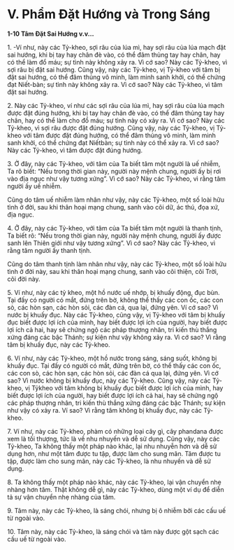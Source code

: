 # V. Phẩm Ðặt Hướng và Trong Sáng

**1-10 Tâm Ðặt Sai Hướng v.v...**

1\. -Ví như, này các Tỷ-kheo, sợi râu của lúa mì, hay sợi râu của lúa mạch đặt sai hướng, khi bị tay hay
chân đè vào, có thể đâm thủng tay hay chân, hay có thể làm đổ máu; sự tình này không xảy ra. Vì cớ
sao? Này các Tỷ-kheo, vì sợi râu bị đặt sai hướng. Cũng vậy, này các Tỷ-kheo, vị Tỷ-kheo với tâm bị
đặt sai hướng, có thể đâm thủng vô minh, làm minh sanh khởi, có thể chứng đạt Niết-bàn; sự tình này
không xảy ra. Vì cớ sao? Này các Tỷ-kheo, vì tâm đặt sai hướng.

<!--pg-->
2\. Này các Tỷ-kheo, ví như các sợi râu của lúa mì, hay sợi râu của lúa mạch được đặt đúng hướng, khi bị
tay hay chân đè vào, có thể đâm thủng tay hay chân, hay có thể làm cho đổ máu; sự tình này có xảy ra.
Vì cớ sao? Này các Tỷ-kheo, vì sợi râu được đặt đúng hướng. Cũng vậy, này các Tỷ-kheo, vị Tỷ-kheo
với tâm được đặt đúng hướng, có thể đâm thủng vô minh, làm minh sanh khởi, có thể chứng đạt Niếtbàn; sự tình này có thể xảy ra. Vì cớ sao? Này các Tỷ-kheo, vì tâm được đặt đúng hướng.

<!--pg-->
3\. Ở đây, này các Tỷ-kheo, với tâm của Ta biết tâm một người là uế nhiễm, Ta rõ biết: “Nếu trong thời
gian này, người này mệnh chung, người ấy bị rơi vào địa ngục như vậy tương xứng”. Vì cớ sao? Này
các Tỷ-kheo, vì rằng tâm người ấy uế nhiễm.

Cũng do tâm uế nhiễm làm nhân như vậy, này các Tỷ-kheo, một số loài hữu tình ở đời, sau khi thân hoại
mạng chung, sanh vào cõi dữ, ác thú, đọa xứ, địa ngục.

<!--pg-->
4\. Ở đây, này các Tỷ-kheo, với tâm của Ta biết tâm một người là thanh tịnh, Ta biết rõ: “Nếu trong thời
gian này, người này mệnh chung, người ấy được sanh lên Thiên giới như vậy tương xứng”. Vì cớ sao?
Này các Tỷ-kheo, vì rằng tâm người ấy thanh tịnh.

Cũng do tâm thanh tịnh làm nhân như vậy, này các Tỷ-kheo, một số loài hữu tình ở đời này, sau khi thân
hoại mạng chung, sanh vào cõi thiện, cõi Trời, cõi đời này.

<!--pg-->
5\. Ví như, này các tỷ kheo, một hồ nước uế nhớp, bị khuấy động, đục bùn. Tại đấy có người có mắt,
đứng trên bờ, không thể thấy các con ốc, các con sò, các hòn sạn, các hòn sỏi, các đàn cá, qua lại, đứng
yên. Ví cớ sao? Vì nước bị khuấy đục. Này các Tỷ-kheo, cũng vậy, vị Tỷ-kheo với tâm bị khuấy đục
biết được lợi ích của mình, hay biết được lợi ích của người, hay biết được lợi ích cả hai, hay sẽ chứng
ngộ các pháp thượng nhân, tri kiến thù thắng xứng đáng các bậc Thánh; sự kiện như vậy không xảy ra.
Vì cớ sao? Vì rằng tâm bị khuấy đục, này các Tỷ-kheo.

<!--pg-->
6\. Ví như, này các Tỷ-kheo, một hồ nước trong sáng, sáng suốt, không bị khuấy đục. Tại đấy có người
có mắt, đứng trên bờ, có thể thấy các con ốc, các con sò, các hòn sạn, các hòn sỏi, các đàn cá qua lại,
đứng yên. Vì cớ sao? Vì nước không bị khuấy đục, này các Tỷ-kheo. Cũng vậy, này các Tỷ-kheo, vị Tỷkheo với tâm không bị khuấy đục biết được lợi ích của mình, hay biết được lợi ích của người, hay biết
được lợi ích cả hai, hay sẽ chứng ngộ các pháp thượng nhân, tri kiến thù thắng xứng đáng các bậc
Thánh; sự kiện như vậy có xảy ra. Ví sao? Vì rằng tâm không bị khuấy đục, này các Tỷ-kheo.

<!--pg-->
7\. Ví như, này các Tỷ-kheo, phàm có những loại cây gì, cây phandana được xem là tối thượng, tức là về
nhu nhuyến và dễ sử dụng. Cũng vậy, này các Tỷ-kheo, Ta không thấy một pháp nào khác, lại nhu
nhuyễn hơn và dễ sử dụng hơn, như một tâm được tu tập, được làm cho sung mãn. Tâm được tu tập,
được làm cho sung mãn, này các Tỷ-kheo, là nhu nhuyến và dễ sử dụng.

<!--pg-->
8\. Ta không thấy một pháp nào khác, này các Tỷ-kheo, lại vận chuyển nhẹ nhàng hơn tâm. Thật không
dễ gì, này các Tỷ-kheo, dùng một ví dụ để diễn tả sự vận chuyển nhẹ nhàng của tâm.

<!--pg-->
9\. Tâm này, này các Tỷ-kheo, là sáng chói, nhưng bị ô nhiễm bởi các cấu uế từ ngoài vào.

<!--pg-->
10\. Tâm này, này các Tỷ-kheo, là sáng chói và tâm này được gột sạch các cấu uế từ ngoài vào.

